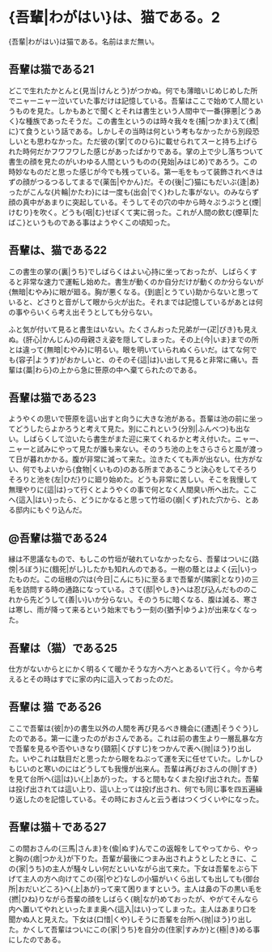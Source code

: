 # {吾輩|わがはい}は、猫である。2

{吾輩|わがはい}は猫である。名前はまだ無い。

## 吾輩は猫である21

どこで生れたかとんと{見当|けんとう}がつかぬ。何でも薄暗いじめじめした所でニャーニャー泣いていた事だけは記憶している。吾輩はここで始めて人間というものを見た。しかもあとで聞くとそれは書生という人間中で一番{獰悪|どうあく}な種族であったそうだ。この書生というのは時々我々を{捕|つかま}えて{煮|に}て食うという話である。しかしその当時は何という考もなかったから別段恐しいとも思わなかった。ただ彼の{掌|てのひら}に載せられてスーと持ち上げられた時何だかフワフワした感じがあったばかりである。掌の上で少し落ちついて書生の顔を見たのがいわゆる人間というものの{見始|みはじめ}であろう。この時妙なものだと思った感じが今でも残っている。第一毛をもって装飾されべきはずの顔がつるつるしてまるで{薬缶|やかん}だ。その{後|ご}猫にもだいぶ{逢|あ}ったがこんな{片輪|かたわ}には一度も{出会|でく}わした事がない。のみならず顔の真中があまりに突起している。そうしてその穴の中から時々ぷうぷうと{煙|けむり}を吹く。どうも{咽|む}せぽくて実に弱った。これが人間の飲む{煙草|たばこ}というものである事はようやくこの頃知った。

## 吾輩は、猫である22

この書生の掌の{裏|うち}でしばらくはよい心持に坐っておったが、しばらくすると非常な速力で運転し始めた。書生が動くのか自分だけが動くのか分らないが{無暗|むやみ}に眼が廻る。胸が悪くなる。{到底|とうてい}助からないと思っていると、どさりと音がして眼から火が出た。それまでは記憶しているがあとは何の事やらいくら考え出そうとしても分らない。

ふと気が付いて見ると書生はいない。たくさんおった兄弟が一{疋|ぴき}も見えぬ。{肝心|かんじん}の母親さえ姿を隠してしまった。その上{今|いま}までの所とは違って{無暗|むやみ}に明るい。眼を明いていられぬくらいだ。はてな何でも{容子|ようす}がおかしいと、のそのそ{這|は}い出して見ると非常に痛い。吾輩は{藁|わら}の上から急に笹原の中へ棄てられたのである。

## 吾輩は猫である23

ようやくの思いで笹原を這い出すと向うに大きな池がある。吾輩は池の前に坐ってどうしたらよかろうと考えて見た。別にこれという{分別|ふんべつ}も出ない。しばらくして泣いたら書生がまた迎に来てくれるかと考え付いた。ニャー、ニャーと試みにやって見たが誰も来ない。そのうち池の上をさらさらと風が渡って日が暮れかかる。腹が非常に減って来た。泣きたくても声が出ない。仕方がない、何でもよいから{食物|くいもの}のある所まであるこうと決心をしてそろりそろりと池を{左|ひだ}りに廻り始めた。どうも非常に苦しい。そこを我慢して無理やりに{這|は}って行くとようやくの事で何となく人間臭い所へ出た。ここへ{這入|はい}ったら、どうにかなると思って竹垣の{崩|くず}れた穴から、とある邸内にもぐり込んだ。

## @吾輩は猫である24

縁は不思議なもので、もしこの竹垣が破れていなかったなら、吾輩はついに{路傍|ろぼう}に{餓死|がし}したかも知れんのである。一樹の蔭とはよく{云|い}ったものだ。この垣根の穴は{今日|こんにち}に至るまで吾輩が{隣家|となり}の三毛を訪問する時の通路になっている。さて{邸|やしき}へは忍び込んだもののこれから先どうして{善|い}いか分らない。そのうちに暗くなる、腹は減る、寒さは寒し、雨が降って来るという始末でもう一刻の{猶予|ゆうよ}が出来なくなった。


## 吾輩は（猫）である25

仕方がないからとにかく明るくて暖かそうな方へ方へとあるいて行く。今から考えるとその時はすでに家の内に這入っておったのだ。

## 吾輩は 猫 である26

ここで吾輩は{彼|か}の書生以外の人間を再び見るべき機会に{遭遇|そうぐう}したのである。第一に逢ったのがおさんである。これは前の書生より一層乱暴な方で吾輩を見るや否やいきなり{頸筋|くびすじ}をつかんで表へ{抛|ほう}り出した。いやこれは駄目だと思ったから眼をねぶって運を天に任せていた。しかしひもじいのと寒いのにはどうしても我慢が出来ん。吾輩は再びおさんの{隙|すき}を見て台所へ{這|は}い{上|あが}った。すると間もなくまた投げ出された。吾輩は投げ出されては這い上り、這い上っては投げ出され、何でも同じ事を四五遍繰り返したのを記憶している。その時におさんと云う者はつくづくいやになった。

## 吾輩は猫＋である27

この間おさんの{三馬|さんま}を{偸|ぬす}んでこの返報をしてやってから、やっと胸の{痞|つかえ}が下りた。吾輩が最後につまみ出されようとしたときに、この{家|うち}の主人が騒々しい何だといいながら出て来た。下女は吾輩をぶら下げて主人の方へ向けてこの{宿|やど}なしの小猫がいくら出しても出しても{御台所|おだいどころ}へ{上|あが}って来て困りますという。主人は鼻の下の黒い毛を{撚|ひね}りながら吾輩の顔をしばらく{眺|なが}めておったが、やがてそんなら内へ置いてやれといったまま奥へ{這入|はい}ってしまった。主人はあまり口を聞かぬ人と見えた。下女は{口惜|くや}しそうに吾輩を台所へ{抛|ほう}り出した。かくして吾輩はついにこの{家|うち}を自分の{住家|すみか}と{極|き}める事にしたのである。
